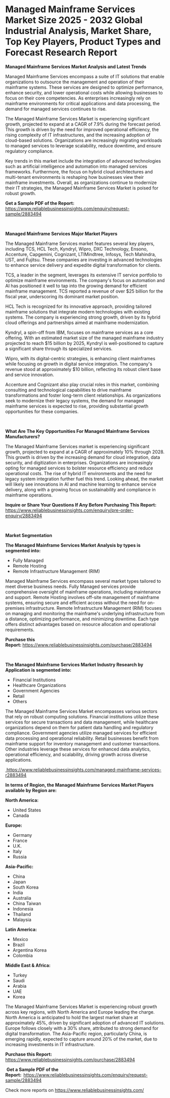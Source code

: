 <p><h1>Managed Mainframe Services Market Size 2025 - 2032 Global Industrial Analysis, Market Share, Top Key Players, Product Types and Forecast Research Report</h1></p><p><strong>Managed Mainframe Services Market Analysis and Latest Trends</strong></p>
<p><p>Managed Mainframe Services encompass a suite of IT solutions that enable organizations to outsource the management and operation of their mainframe systems. These services are designed to optimize performance, enhance security, and lower operational costs while allowing businesses to focus on their core competencies. As enterprises increasingly rely on mainframe environments for critical applications and data processing, the demand for managed services continues to rise.</p><p>The Managed Mainframe Services Market is experiencing significant growth, projected to expand at a CAGR of 7.9% during the forecast period. This growth is driven by the need for improved operational efficiency, the rising complexity of IT infrastructures, and the increasing adoption of cloud-based solutions. Organizations are increasingly migrating workloads to managed services to leverage scalability, reduce downtime, and ensure regulatory compliance.</p><p>Key trends in this market include the integration of advanced technologies such as artificial intelligence and automation into managed services frameworks. Furthermore, the focus on hybrid cloud architectures and multi-tenant environments is reshaping how businesses view their mainframe investments. Overall, as organizations continue to modernize their IT strategies, the Managed Mainframe Services Market is poised for robust growth.</p></p>
<p><strong>Get a Sample PDF of the Report:&nbsp;</strong> <a href="https://www.reliablebusinessinsights.com/enquiry/request-sample/2883494?utm_campaign=2190&utm_medium=2&utm_source=Github&utm_content=ia&utm_term=13032025&utm_id=managed-mainframe-services">https://www.reliablebusinessinsights.com/enquiry/request-sample/2883494</a></p>
<p>&nbsp;</p>
<p><strong>Managed Mainframe Services Major Market Players</strong></p>
<p><p>The Managed Mainframe Services market features several key players, including TCS, HCL Tech, Kyndryl, Wipro, DXC Technology, Ensono, Accenture, Capgemini, Cognizant, LTIMindtree, Infosys, Tech Mahindra, UST, and Fujitsu. These companies are investing in advanced technologies to enhance service delivery and expedite digital transformation for clients.</p><p>TCS, a leader in the segment, leverages its extensive IT service portfolio to optimize mainframe environments. The company's focus on automation and AI has positioned it well to tap into the growing demand for efficient mainframe management. TCS reported a revenue of over $25 billion for the fiscal year, underscoring its dominant market position.</p><p>HCL Tech is recognized for its innovative approach, providing tailored mainframe solutions that integrate modern technologies with existing systems. The company is experiencing strong growth, driven by its hybrid cloud offerings and partnerships aimed at mainframe modernization.</p><p>Kyndryl, a spin-off from IBM, focuses on mainframe services as a core offering. With an estimated market size of the managed mainframe industry projected to reach $15 billion by 2025, Kyndryl is well-positioned to capture a significant share through its specialized services.</p><p>Wipro, with its digital-centric strategies, is enhancing client mainframes while focusing on growth in digital service integration. The company's revenue stood at approximately $10 billion, reflecting its robust client base and service innovation.</p><p>Accenture and Cognizant also play crucial roles in this market, combining consulting and technological capabilities to drive mainframe transformations and foster long-term client relationships. As organizations seek to modernize their legacy systems, the demand for managed mainframe services is expected to rise, providing substantial growth opportunities for these companies.</p></p>
<p>&nbsp;</p>
<p><strong>What Are The Key Opportunities For Managed Mainframe Services Manufacturers?</strong></p>
<p><p>The Managed Mainframe Services market is experiencing significant growth, projected to expand at a CAGR of approximately 10% through 2028. This growth is driven by the increasing demand for cloud integration, data security, and digitization in enterprises. Organizations are increasingly opting for managed services to bolster resource efficiency and reduce operational costs. The rise of hybrid IT environments and the need for legacy system integration further fuel this trend. Looking ahead, the market will likely see innovations in AI and machine learning to enhance service delivery, along with a growing focus on sustainability and compliance in mainframe operations.</p></p>
<p><strong>Inquire or Share Your Questions If Any Before Purchasing This Report:</strong> <a href="https://www.reliablebusinessinsights.com/enquiry/pre-order-enquiry/2883494?utm_campaign=2190&utm_medium=2&utm_source=Github&utm_content=ia&utm_term=13032025&utm_id=managed-mainframe-services">https://www.reliablebusinessinsights.com/enquiry/pre-order-enquiry/2883494</a></p>
<p>&nbsp;</p>
<p><strong>Market Segmentation</strong></p>
<p><strong>The Managed Mainframe Services Market Analysis by types is segmented into:</strong></p>
<p><ul><li>Fully Managed</li><li>Remote Hosting</li><li>Remote Infrastructure Management (RIM)</li></ul></p>
<p><p>Managed Mainframe Services encompass several market types tailored to meet diverse business needs. Fully Managed services provide comprehensive oversight of mainframe operations, including maintenance and support. Remote Hosting involves off-site management of mainframe systems, ensuring secure and efficient access without the need for on-premises infrastructure. Remote Infrastructure Management (RIM) focuses on managing and monitoring the mainframe's underlying infrastructure from a distance, optimizing performance, and minimizing downtime. Each type offers distinct advantages based on resource allocation and operational requirements.</p></p>
<p><strong>Purchase this Report:&nbsp;</strong><a href="https://www.reliablebusinessinsights.com/purchase/2883494?utm_campaign=2190&utm_medium=2&utm_source=Github&utm_content=ia&utm_term=13032025&utm_id=managed-mainframe-services">https://www.reliablebusinessinsights.com/purchase/2883494</a></p>
<p>&nbsp;</p>
<p><strong>The Managed Mainframe Services Market Industry Research by Application is segmented into:</strong></p>
<p><ul><li>Financial Institutions</li><li>Healthcare Organizations</li><li>Government Agencies</li><li>Retail</li><li>Others</li></ul></p>
<p><p>The Managed Mainframe Services Market encompasses various sectors that rely on robust computing solutions. Financial institutions utilize these services for secure transactions and data management, while healthcare organizations depend on them for patient data handling and regulatory compliance. Government agencies utilize managed services for efficient data processing and operational reliability. Retail businesses benefit from mainframe support for inventory management and customer transactions. Other industries leverage these services for enhanced data analytics, operational efficiency, and scalability, driving growth across diverse applications.</p></p>
<p><a href="https://www.reliablebusinessinsights.com/managed-mainframe-services-r2883494?utm_campaign=2190&utm_medium=2&utm_source=Github&utm_content=ia&utm_term=13032025&utm_id=managed-mainframe-services">&nbsp;https://www.reliablebusinessinsights.com/managed-mainframe-services-r2883494</a></p>
<p><strong>In terms of Region, the Managed Mainframe Services Market Players available by Region are:</strong></p>
<p>
    <p> <strong> North America: </strong>
        <ul>
            <li>United States</li>
            <li>Canada</li>
        </ul>
        </p> 
    <p> <strong> Europe: </strong>
        <ul>
            <li>Germany</li>
            <li>France</li>
            <li>U.K.</li>
            <li>Italy</li>
            <li>Russia</li>
        </ul>
        </p> 
    <p> <strong> Asia-Pacific: </strong>
        <ul>
            <li>China</li>
            <li>Japan</li>
            <li>South Korea</li>
            <li>India</li>
            <li>Australia</li>
            <li>China Taiwan</li>
            <li>Indonesia</li>
            <li>Thailand</li>
            <li>Malaysia</li>
        </ul>
        </p> 
    <p> <strong> Latin America: </strong>
        <ul>
            <li>Mexico</li>
            <li>Brazil</li>
            <li>Argentina Korea</li>
            <li>Colombia</li>
        </ul>
        </p> 
    <p> <strong> Middle East & Africa: </strong>
        <ul>
            <li>Turkey</li>
            <li>Saudi</li>
            <li>Arabia</li>
            <li>UAE</li>
            <li>Korea</li>
        </ul>
    </p>
    </p>
<p><p>The Managed Mainframe Services Market is experiencing robust growth across key regions, with North America and Europe leading the charge. North America is anticipated to hold the largest market share at approximately 45%, driven by significant adoption of advanced IT solutions. Europe follows closely with a 30% share, attributed to strong demand for digital transformation. The Asia-Pacific region, particularly China, is emerging rapidly, expected to capture around 20% of the market, due to increasing investments in IT infrastructure.</p></p>
<p><strong>Purchase this Report: </strong><a href="https://www.reliablebusinessinsights.com/purchase/2883494?utm_campaign=2190&utm_medium=2&utm_source=Github&utm_content=ia&utm_term=13032025&utm_id=managed-mainframe-services">https://www.reliablebusinessinsights.com/purchase/2883494</a></p>
<p>&nbsp;<strong>Get a Sample PDF of the Report:&nbsp;&nbsp;</strong><a href="https://www.reliablebusinessinsights.com/enquiry/request-sample/2883494?utm_campaign=2190&utm_medium=2&utm_source=Github&utm_content=ia&utm_term=13032025&utm_id=managed-mainframe-services">https://www.reliablebusinessinsights.com/enquiry/request-sample/2883494</a></p>
<p><strong></strong></p>
<p>Check more reports on <a href="https://www.reliablebusinessinsights.com/?utm_campaign=2190&utm_medium=2&utm_source=Github&utm_content=ia&utm_term=13032025&utm_id=managed-mainframe-services">https://www.reliablebusinessinsights.com/</a></p>